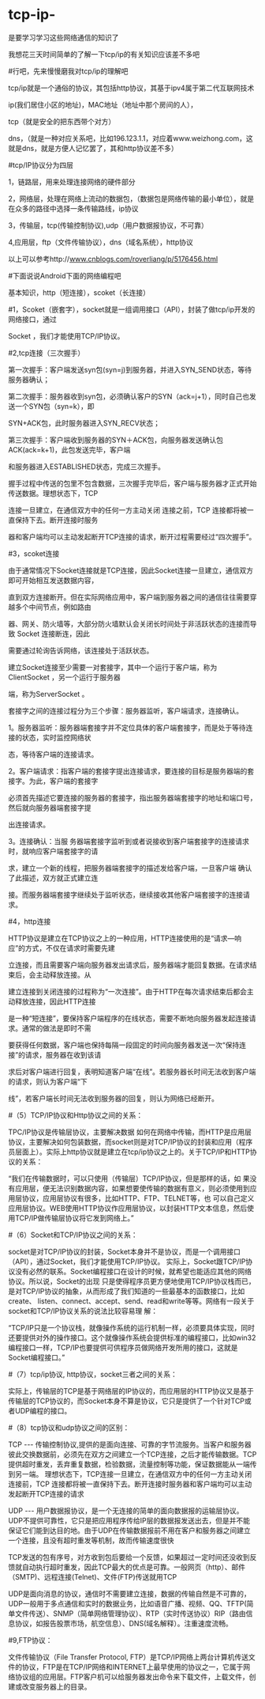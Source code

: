 # tcp-ip-


是要学习学习这些网络通信的知识了


我想花三天时间简单的了解一下tcp/ip的有关知识应该差不多吧

#行吧，先来慢慢磨我对tcp/ip的理解吧


tcp/ip就是一个通俗的协议，其包括http协议，其基于ipv4属于第二代互联网技术




ip(我们居住小区的地址)，MAC地址（地址中那个房间的人），



tcp（就是安全的把东西带个对方）


dns，（就是一种对应关系吧，比如196.123.1.1，对应着www.weizhong.com，这就是dns，就是方便人记忆罢了，其和http协议差不多）


#tcp/IP协议分为四层


1，链路层，用来处理连接网络的硬件部分




2，网络层，处理在网络上流动的数据包，（数据包是网络传输的最小单位），就是在众多的路径中选择一条传输路线，ip协议


3，传输层，tcp(传输控制协议),udp（用户数据报协议，不可靠）




4,应用层，ftp（文件传输协议），dns（域名系统），http协议


以上可以参考http://www.cnblogs.com/roverliang/p/5176456.html



#下面说说Android下面的网络编程吧

基本知识，http（短连接），scoket（长连接）



#1，Scoket（嵌套字），socket就是一组调用接口（API），封装了做tcp/ip开发的网络接口，通过

Socket
，我们才能使用TCP/IP协议。




#2,tcp连接（三次握手）

第一次握手：客户端发送syn包(syn=j)到服务器，并进入SYN_SEND状态，等待服务器确认；

第二次握手：服务器收到syn包，必须确认客户的SYN（ack=j+1），同时自己也发送一个SYN包（syn=k），即

SYN+ACK包，此时服务器进入SYN_RECV状态； 

第三次握手：客户端收到服务器的SYN＋ACK包，向服务器发送确认包ACK(ack=k+1)，此包发送完毕，客户端

和服务器进入ESTABLISHED状态，完成三次握手。 

握手过程中传送的包里不包含数据，三次握手完毕后，客户端与服务器才正式开始传送数据。理想状态下，TCP

连接一旦建立，在通信双方中的任何一方主动关闭 连接之前，TCP 连接都将被一直保持下去。断开连接时服务

器和客户端均可以主动发起断开TCP连接的请求，断开过程需要经过“四次握手”。





#3，scoket连接

由于通常情况下Socket连接就是TCP连接，因此Socket连接一旦建立，通信双方即可开始相互发送数据内容，

直到双方连接断开。但在实际网络应用中，客户端到服务器之间的通信往往需要穿越多个中间节点，例如路由

器、网关、防火墙等，大部分防火墙默认会关闭长时间处于非活跃状态的连接而导致 Socket 连接断连，因此

需要通过轮询告诉网络，该连接处于活跃状态。

建立Socket连接至少需要一对套接字，其中一个运行于客户端，称为ClientSocket ，另一个运行于服务器

端，称为ServerSocket 。

套接字之间的连接过程分为三个步骤：服务器监听，客户端请求，连接确认。

1。服务器监听：服务器端套接字并不定位具体的客户端套接字，而是处于等待连接的状态，实时监控网络状

态，等待客户端的连接请求。

2。客户端请求：指客户端的套接字提出连接请求，要连接的目标是服务器端的套接字。为此，客户端的套接字

必须首先描述它要连接的服务器的套接字，指出服务器端套接字的地址和端口号，然后就向服务器端套接字提

出连接请求。

3。连接确认：当服 务器端套接字监听到或者说接收到客户端套接字的连接请求时，就响应客户端套接字的请

求，建立一个新的线程，把服务器端套接字的描述发给客户端，一旦客户端 确认了此描述，双方就正式建立连

接。而服务器端套接字继续处于监听状态，继续接收其他客户端套接字的连接请求。


#4，http连接


HTTP协议是建立在TCP协议之上的一种应用，HTTP连接使用的是“请求—响应”的方式，不仅在请求时需要先建

立连接，而且需要客户端向服务器发出请求后，服务器端才能回复数据。在请求结束后，会主动释放连接。从

建立连接到关闭连接的过程称为“一次连接”。由于HTTP在每次请求结束后都会主动释放连接，因此HTTP连接

是一种“短连接”，要保持客户端程序的在线状态，需要不断地向服务器发起连接请求。通常的做法是即时不需

要获得任何数据，客户端也保持每隔一段固定的时间向服务器发送一次“保持连接”的请求，服务器在收到该请

求后对客户端进行回复，表明知道客户端“在线”。若服务器长时间无法收到客户端的请求，则认为客户端“下

线”，若客户端长时间无法收到服务器的回复，则认为网络已经断开。



#（5）TCP/IP协议和Http协议之间的关系：

TPC/IP协议是传输层协议，主要解决数据 如何在网络中传输，而HTTP是应用层协议，主要解决如何包装数据，而socket则是对TCP/IP协议的封装和应用（程序员层面上）。实际上http协议就是建立在tcp/ip协议之上的。关于TCP/IP和HTTP协议的关系：

“我们在传输数据时，可以只使用（传输层）TCP/IP协议，但是那样的话，如 果没有应用层，便无法识别数据内容，如果想要使传输的数据有意义，则必须使用到应用层协议，应用层协议有很多，比如HTTP、FTP、TELNET等，也 可以自己定义应用层协议。WEB使用HTTP协议作应用层协议，以封装HTTP文本信息，然后使用TCP/IP做传输层协议将它发到网络上。”

#（6）Socket和TCP/IP协议之间的关系：

socket是对TCP/IP协议的封装，Socket本身并不是协议，而是一个调用接口（API），通过Socket，我们才能使用TCP/IP协议。 实际上，Socket跟TCP/IP协议没有必然的联系。Socket编程接口在设计的时候，就希望也能适应其他的网络协议。所以说，Socket的出现 只是使得程序员更方便地使用TCP/IP协议栈而已，是对TCP/IP协议的抽象，从而形成了我们知道的一些最基本的函数接口，比如create、 listen、connect、accept、send、read和write等等。网络有一段关于socket和TCP/IP协议关系的说法比较容易理 解：

“TCP/IP只是一个协议栈，就像操作系统的运行机制一样，必须要具体实现，同时还要提供对外的操作接口。这个就像操作系统会提供标准的编程接口，比如win32编程接口一样，TCP/IP也要提供可供程序员做网络开发所用的接口，这就是Socket编程接口。”

#（7）tcp/ip协议, http协议，socket三者之间的关系：

实际上，传输层的TCP是基于网络层的IP协议的，而应用层的HTTP协议又是基于传输层的TCP协议的，而Socket本身不算是协议，它只是提供了一个针对TCP或者UDP编程的接口。

#（8）tcp协议和udp协议之间的区别：

TCP --- 传输控制协议,提供的是面向连接、可靠的字节流服务。当客户和服务器彼此交换数据前，必须先在双方之间建立一个TCP连接，之后才能传输数据。TCP提供超时重发，丢弃重复数据，检验数据，流量控制等功能，保证数据能从一端传到另一端。 理想状态下，TCP连接一旦建立，在通信双方中的任何一方主动关闭连接前，TCP 连接都将被一直保持下去。断开连接时服务器和客户端均可以主动发起断开TCP连接的请求 

UDP --- 用户数据报协议，是一个无连接的简单的面向数据报的运输层协议。UDP不提供可靠性，它只是把应用程序传给IP层的数据报发送出去，但是并不能保证它们能到达目的地。由于UDP在传输数据报前不用在客户和服务器之间建立一个连接，且没有超时重发等机制，故而传输速度很快

TCP发送的包有序号，对方收到包后要给一个反馈，如果超过一定时间还没收到反馈就自动执行超时重发，因此TCP最大的优点是可靠。一般网页（http）、邮件（SMTP)、远程连接(Telnet)、文件(FTP)传送就用TCP  

UDP是面向消息的协议，通信时不需要建立连接，数据的传输自然是不可靠的，UDP一般用于多点通信和实时的数据业务，比如语音广播、视频、QQ、TFTP(简单文件传送）、SNMP（简单网络管理协议）、RTP（实时传送协议）RIP（路由信息协议，如报告股票市场，航空信息）、DNS(域名解释）。注重速度流畅。 

#9,FTP协议：

文件传输协议（File Transfer Protocol, FTP）是TCP/IP网络上两台计算机传送文件的协议，FTP是在TCP/IP网络和INTERNET上最早使用的协议之一，它属于网络协议组的应用层。FTP客户机可以给服务器发出命令来下载文件，上载文件，创建或改变服务器上的目录。
